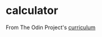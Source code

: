 # calculator

From The Odin Project's [curriculum](https://www.theodinproject.com/lessons/etch-a-sketch-project)
